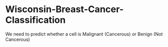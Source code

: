 # Wisconsin-Breast-Cancer-Classification
We need to predict whether a cell is Malignant (Cancerous) or Benign (Not Cancerous)
